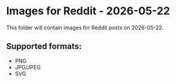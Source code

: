 # Images for Reddit - 2026-05-22

This folder will contain images for Reddit posts on 2026-05-22.

## Supported formats:
- PNG
- JPG/JPEG
- SVG
